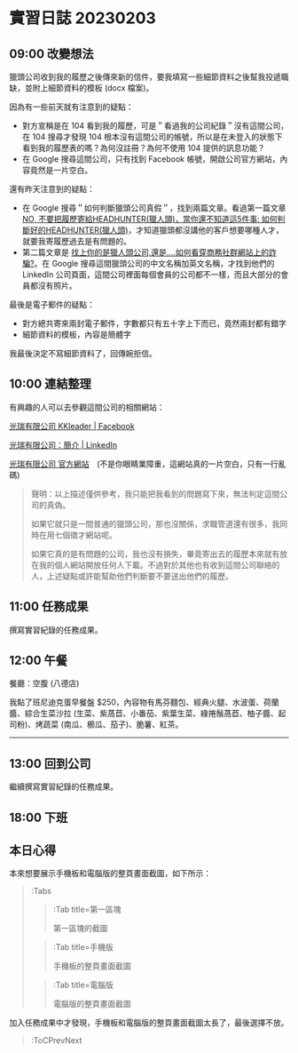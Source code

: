 # 實習日誌 20230203

## 09:00 改變想法

獵頭公司收到我的履歷之後傳來新的信件，要我填寫一些細節資料之後幫我投遞職缺，並附上細節資料的模板 (docx 檔案)。

因為有一些前天就有注意到的疑點：

* 對方宣稱是在 104 看到我的履歷，可是＂看過我的公司紀錄＂沒有這間公司，在 104 搜尋才發現 104 根本沒有這間公司的帳號，所以是在未登入的狀態下看到我的履歷表的嗎？為何沒註冊？為何不使用 104 提供的訊息功能？
* 在 Google 搜尋這間公司，只有找到 Facebook 帳號，開啟公司官方網站，內容竟然是一片空白。

還有昨天注意到的疑點：

* 在 Google 搜尋＂如何判斷獵頭公司真假＂，找到兩篇文章。看過第一篇文章 [NO, 不要把履歷寄給HEADHUNTER(獵人頭)，當你還不知道這5件事: 如何判斷好的HEADHUNTER(獵人頭)](https://www.ipibresume.com/blog/blog/how-to-qualify-a-headhunter-before-sending-your-resume/#gs.owapj4)，才知道獵頭都沒講他的客戶想要哪種人才，就要我寄履歷過去是有問題的。
* 第二篇文章是 [找上你的是獵人頭公司,還是….如何看穿商務社群網站上的詐騙?](https://blog.trendmicro.com.tw/?p=12980)。在 Google 搜尋這間獵頭公司的中文名稱加英文名稱，才找到他們的 LinkedIn 公司頁面，這間公司裡面每個會員的公司都不一樣，而且大部分的會員都沒有照片。

最後是電子郵件的疑點：

* 對方總共寄來兩封電子郵件，字數都只有五十字上下而已，竟然兩封都有錯字
* 細節資料的模板，內容是簡體字

我最後決定不寫細節資料了，回傳婉拒信。

## 10:00 連結整理

有興趣的人可以去參觀這間公司的相關網站：

[光瑞有限公司 KKleader | Facebook](https://www.facebook.com/kkleader0404/)

[光瑞有限公司：簡介 | LinkedIn](https://www.linkedin.com/company/%E5%85%89%E7%91%9E%E6%9C%89%E9%99%90%E5%85%AC%E5%8F%B8/about/)

[光瑞有限公司 官方網站](http://www.kkleader.com/)　(不是你眼睛業障重，這網站真的一片空白，只有一行亂碼)

> 聲明：以上描述僅供參考，我只能把我看到的問題寫下來，無法判定這間公司的真偽。
>
> 如果它就只是一間普通的獵頭公司，那也沒關係，求職管道還有很多，我同時在用七個徵才網站呢。
>
> 如果它真的是有問題的公司，我也沒有損失，畢竟寄出去的履歷本來就有放在我的個人網站開放任何人下載。不過對於其他也有收到這間公司聯絡的人，上述疑點或許能幫助他們判斷要不要送出他們的履歷。

## 11:00 任務成果

撰寫實習紀錄的任務成果。

## 12:00 午餐

餐廳：空腹 (八德店)

我點了班尼迪克蛋早餐盤 $250，內容物有馬芬麵包、經典火腿、水波蛋、荷蘭醬、綜合生菜沙拉 (生菜、紫萵苣、小番茄、紫葉生菜、綠捲鬚萵苣、柚子醬、起司粉)、烤蔬菜 (南瓜、櫛瓜、茄子)、脆薯、紅茶。

---

## 13:00 回到公司

繼續撰寫實習紀錄的任務成果。

## 18:00 下班

## 本日心得

本來想要展示手機板和電腦版的整頁畫面截圖，如下所示：

> :Tabs
> > :Tab title=第一區塊
> >
> > 第一區塊的截圖
>
> > :Tab title=手機版
> >
> > 手機板的整頁畫面截圖
>
> > :Tab title=電腦版
> >
> > 電腦版的整頁畫面截圖

加入任務成果中才發現，手機板和電腦版的整頁畫面截圖太長了，最後選擇不放。

> :ToCPrevNext